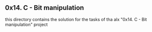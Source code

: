 ## 0x14. C - Bit manipulation
this directory contains the solution for the tasks of tha alx "0x14. C - Bit manipulation" project
